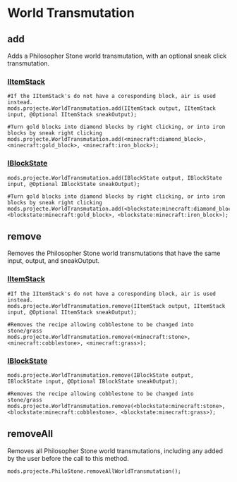 # World Transmutation

## add

Adds a Philosopher Stone world transmutation, with an optional sneak click transmutation.

### [IItemStack](/Vanilla/Items/IItemStack/)

```zenscript
#If the IItemStack's do not have a coresponding block, air is used instead.
mods.projecte.WorldTransmutation.add(IItemStack output, IItemStack input, @Optional IItemStack sneakOutput);

#Turn gold blocks into diamond blocks by right clicking, or into iron blocks by sneak right clicking 
mods.projecte.WorldTransmutation.add(<minecraft:diamond_block>, <minecraft:gold_block>, <minecraft:iron_block>);
```

### [IBlockState](/Vanilla/Blocks/IBlockState/)

```zenscript
mods.projecte.WorldTransmutation.add(IBlockState output, IBlockState input, @Optional IBlockState sneakOutput);

#Turn gold blocks into diamond blocks by right clicking, or into iron blocks by sneak right clicking
mods.projecte.WorldTransmutation.add(<blockstate:minecraft:diamond_block>, <blockstate:minecraft:gold_block>, <blockstate:minecraft:iron_block>);
```

## remove

Removes the Philosopher Stone world transmutations that have the same input, output, and sneakOutput.

### [IItemStack](/Vanilla/Items/IItemStack/)

```zenscript
#If the IItemStack's do not have a coresponding block, air is used instead.
mods.projecte.WorldTransmutation.remove(IItemStack output, IItemStack input, @Optional IItemStack sneakOutput);

#Removes the recipe allowing cobblestone to be changed into stone/grass
mods.projecte.WorldTransmutation.remove(<minecraft:stone>, <minecraft:cobblestone>, <minecraft:grass>);
```

### [IBlockState](/Vanilla/Blocks/IBlockState/)

```zenscript
mods.projecte.WorldTransmutation.remove(IBlockState output, IBlockState input, @Optional IBlockState sneakOutput);

#Removes the recipe allowing cobblestone to be changed into stone/grass
mods.projecte.WorldTransmutation.remove(<blockstate:minecraft:stone>, <blockstate:minecraft:cobblestone>, <blockstate:minecraft:grass>); 
```

## removeAll

Removes all Philosopher Stone world transmutations, including any added by the user before the call to this method.

```zenscript
mods.projecte.PhiloStone.removeAllWorldTransmutation();
```